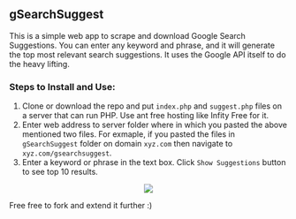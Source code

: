 ## gSearchSuggest
This is a simple web app to scrape and download Google Search Suggestions. You can enter any keyword and phrase, and it will generate the top most relevant search suggestions. It uses the Google API itself to do the heavy lifting.
### Steps to Install and Use:
1. Clone or download the repo and put `index.php` and `suggest.php` files on a server that can run PHP. Use ant free hosting like Infity Free for it.
2. Enter web address to server folder where in which you pasted the above mentioned two files. For exmaple, if you pasted the files in `gSearchSuggest` folder on domain `xyz.com` then navigate to `xyz.com/gsearchsuggest`.
3. Enter a keyword or phrase in the text box. Click `Show Suggestions` button to see top 10 results.
<p align="center">
  <img src="https://res.cloudinary.com/suleman/image/upload/v1673614495/Untitled.png" />
</p>

Free free to fork and extend it further :)
